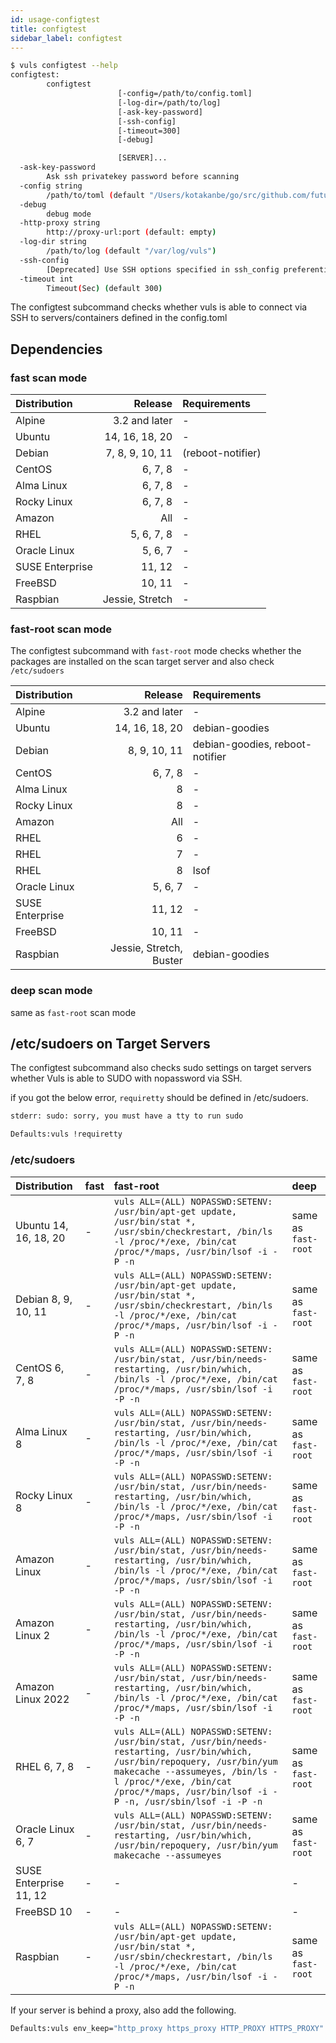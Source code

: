 ```yaml
---
id: usage-configtest
title: configtest
sidebar_label: configtest
---
```


```bash
$ vuls configtest --help
configtest:
        configtest
                        [-config=/path/to/config.toml]
                        [-log-dir=/path/to/log]
                        [-ask-key-password]
                        [-ssh-config]
                        [-timeout=300]
                        [-debug]

                        [SERVER]...
  -ask-key-password
        Ask ssh privatekey password before scanning
  -config string
        /path/to/toml (default "/Users/kotakanbe/go/src/github.com/future-architect/vuls/config.toml")
  -debug
        debug mode
  -http-proxy string
        http://proxy-url:port (default: empty)
  -log-dir string
        /path/to/log (default "/var/log/vuls")
  -ssh-config
        [Deprecated] Use SSH options specified in ssh_config preferentially
  -timeout int
        Timeout(Sec) (default 300)

```

The configtest subcommand checks whether vuls is able to connect via SSH to servers/containers defined in the config.toml

## Dependencies

### fast scan mode

| Distribution |            Release | Requirements |
|:-------------|-------------------:|:-------------|
| Alpine       |      3.2 and later | - |
| Ubuntu       |      14, 16, 18, 20| - |
| Debian       |     7, 8, 9, 10, 11| (reboot-notifier) |
| CentOS       |             6, 7, 8| - |
| Alma  Linux  |             6, 7, 8| - |
| Rocky Linux  |             6, 7, 8| - |
| Amazon       |                All | - |
| RHEL         |         5, 6, 7, 8 | - |
| Oracle Linux |            5, 6, 7 | - |
| SUSE Enterprise|            11, 12| - |
| FreeBSD      |             10, 11 | - |
| Raspbian     |    Jessie, Stretch | - |

### fast-root scan mode

The configtest subcommand with `fast-root` mode checks whether the packages are installed on the scan target server and also check `/etc/sudoers`

| Distribution |                    Release | Requirements |
|:-------------|---------------------------:|:-------------|
| Alpine       |              3.2 and later | - |
| Ubuntu       |              14, 16, 18, 20| debian-goodies |
| Debian       |                8, 9, 10, 11| debian-goodies, reboot-notifier |
| CentOS       |                     6, 7, 8| - |
| Alma  Linux  |                           8| - |
| Rocky Linux  |                           8| - |
| Amazon       |                        All | - |
| RHEL         |                          6 | - |
| RHEL         |                          7 | - |
| RHEL         |                          8 | lsof |
| Oracle Linux |                    5, 6, 7 | - |
| SUSE Enterprise|                   11, 12 | - |
| FreeBSD      |                     10, 11 | - |
| Raspbian     |    Jessie, Stretch, Buster | debian-goodies |

### deep scan mode

same as `fast-root` scan mode

## /etc/sudoers on Target Servers

The configtest subcommand also checks sudo settings on target servers whether Vuls is able to SUDO with nopassword via SSH.

if you got the below error, `requiretty` should be defined in /etc/sudoers.

```bash
stderr: sudo: sorry, you must have a tty to run sudo
```


```bash
Defaults:vuls !requiretty
```

### /etc/sudoers

| Distribution | fast | fast-root           | deep         |
|:------------------|:-------------|:-------------|:-------------|
| Ubuntu 14, 16, 18, 20| - | `vuls ALL=(ALL) NOPASSWD:SETENV: /usr/bin/apt-get update, /usr/bin/stat *, /usr/sbin/checkrestart, /bin/ls -l /proc/*/exe, /bin/cat /proc/*/maps, /usr/bin/lsof -i -P -n` | same as `fast-root` |
| Debian 8, 9, 10, 11| - | `vuls ALL=(ALL) NOPASSWD:SETENV: /usr/bin/apt-get update, /usr/bin/stat *, /usr/sbin/checkrestart, /bin/ls -l /proc/*/exe, /bin/cat /proc/*/maps, /usr/bin/lsof -i -P -n`  | same as `fast-root`|
| CentOS 6, 7, 8  | - | `vuls ALL=(ALL) NOPASSWD:SETENV: /usr/bin/stat, /usr/bin/needs-restarting, /usr/bin/which, /bin/ls -l /proc/*/exe, /bin/cat /proc/*/maps, /usr/sbin/lsof -i -P -n`  |same as `fast-root` |
| Alma  Linux 8  | - | `vuls ALL=(ALL) NOPASSWD:SETENV: /usr/bin/stat, /usr/bin/needs-restarting, /usr/bin/which, /bin/ls -l /proc/*/exe, /bin/cat /proc/*/maps, /usr/sbin/lsof -i -P -n`  |same as `fast-root` |
| Rocky Linux 8  | - | `vuls ALL=(ALL) NOPASSWD:SETENV: /usr/bin/stat, /usr/bin/needs-restarting, /usr/bin/which, /bin/ls -l /proc/*/exe, /bin/cat /proc/*/maps, /usr/sbin/lsof -i -P -n`  |same as `fast-root` |
| Amazon Linux | - | `vuls ALL=(ALL) NOPASSWD:SETENV: /usr/bin/stat, /usr/bin/needs-restarting, /usr/bin/which, /bin/ls -l /proc/*/exe, /bin/cat /proc/*/maps, /usr/sbin/lsof -i -P -n`     |same as `fast-root` |
| Amazon Linux 2| - | `vuls ALL=(ALL) NOPASSWD:SETENV: /usr/bin/stat, /usr/bin/needs-restarting, /usr/bin/which, /bin/ls -l /proc/*/exe, /bin/cat /proc/*/maps, /usr/sbin/lsof -i -P -n`     |same as `fast-root` |
| Amazon Linux 2022| - | `vuls ALL=(ALL) NOPASSWD:SETENV: /usr/bin/stat, /usr/bin/needs-restarting, /usr/bin/which, /bin/ls -l /proc/*/exe, /bin/cat /proc/*/maps, /usr/sbin/lsof -i -P -n`     |same as `fast-root` |
| RHEL 6, 7, 8 | - |  `vuls ALL=(ALL) NOPASSWD:SETENV: /usr/bin/stat, /usr/bin/needs-restarting, /usr/bin/which, /usr/bin/repoquery, /usr/bin/yum makecache --assumeyes, /bin/ls -l /proc/*/exe, /bin/cat /proc/*/maps, /usr/bin/lsof -i -P -n, /usr/sbin/lsof -i -P -n`     |same as `fast-root` |
| Oracle Linux 6, 7 | - | `vuls ALL=(ALL) NOPASSWD:SETENV: /usr/bin/stat, /usr/bin/needs-restarting, /usr/bin/which, /usr/bin/repoquery, /usr/bin/yum makecache --assumeyes` |same as `fast-root` |
| SUSE Enterprise 11, 12 |  - | -            | - |
| FreeBSD 10 | -  | -            | - |
| Raspbian | - | `vuls ALL=(ALL) NOPASSWD:SETENV: /usr/bin/apt-get update, /usr/bin/stat *, /usr/sbin/checkrestart, /bin/ls -l /proc/*/exe, /bin/cat /proc/*/maps, /usr/bin/lsof -i -P -n`   | same as `fast-root`|

If your server is behind a proxy, also add the following.

```bash
Defaults:vuls env_keep="http_proxy https_proxy HTTP_PROXY HTTPS_PROXY"
```
